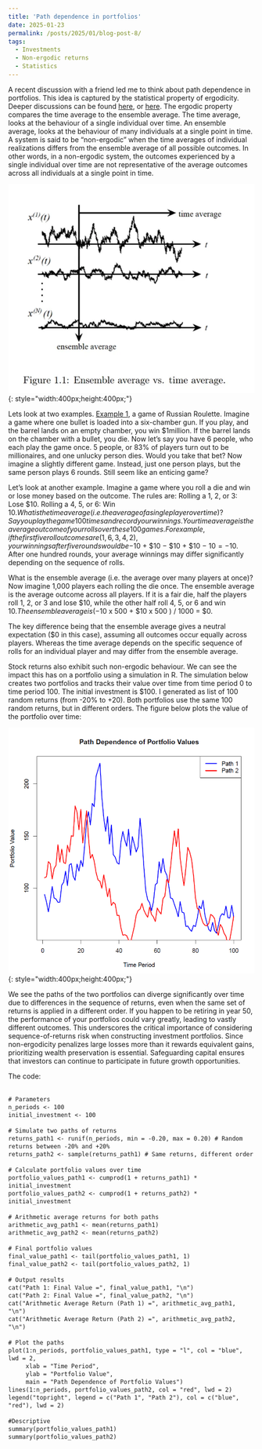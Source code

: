 ```yaml
---
title: 'Path dependence in portfolios'
date: 2025-01-23
permalink: /posts/2025/01/blog-post-8/
tags:
  - Investments
  - Non-ergodic returns
  - Statistics
---
```

A recent discussion with a friend led me to think about path dependence in portfolios. This idea is captured by the statistical property of ergodicity. Deeper discussions can be found [here](https://medium.com/@mhegdekatte/a-simple-explanation-of-ergodicity-in-finance-part-i-7b6892433645), or [here](https://www.youtube.com/watch?v=VCb2AMN87cg). 
The ergodic property compares the time average to the ensemble average. The time average, looks at the behaviour of a single individual over time. An ensemble average, looks at the behaviour of many individuals at a single point in time. A system is said to be “non-ergodic” when the time averages of individual realizations differs from the ensemble average of all possible outcomes. In other words, in a non-ergodic system, the outcomes experienced by a single individual over time are not representative of the average outcomes across all individuals at a single point in time.

![Alt text](/assets/images/blog8_fig1.png){: style="width:400px;height:400px;"}  

Lets look at two examples. [Example 1](https://medium.com/@mhegdekatte/a-simple-explanation-of-ergodicity-in-finance-part-i-7b6892433645), a game of Russian Roulette. Imagine a game where one bullet is loaded into a six-chamber gun. If you play, and the barrel lands on an empty chamber, you win $1million. If the barrel lands on the chamber with a bullet, you die. Now let’s say you have 6 people, who each play the game once. 5 people, or 83% of players turn out to be millionaires, and one unlucky person dies. Would you take that bet? Now imagine a slightly different game. Instead, just one person plays, but the same person plays 6 rounds. Still seem like an enticing game?

Let’s look at another example. Imagine a game where you roll a die and win or lose money based on the outcome. The rules are: Rolling a 1, 2, or 3: Lose $10. Rolling a 4, 5, or 6: Win $10. What is the time average (i.e. the average of a single player over time)?  Say you play the game 100 times and record your winnings. Your time average is the average outcome of your rolls over these 100 games. For example, if the first five roll outcomes are (1,6,3,4,2), your winnings after five rounds would be −$10 + $10 − $10 + $10 − $10 = -$10. After one hundred rounds, your average winnings may differ significantly depending on the sequence of rolls.

What is the ensemble average (i.e. the average over many players at once)? Now imagine 1,000 players each rolling the die once. The ensemble average is the average outcome across all players. If it is a fair die, half the players roll 1, 2, or 3 and lose $10, while the other half roll 4, 5, or 6 and win $10. The ensemble average is (−$10 x 500 + $10 x 500 ) / 1000 = $0.

The key difference being that the ensemble average gives a neutral expectation ($0 in this case), assuming all outcomes occur equally across players. Whereas the time average depends on the specific sequence of rolls for an individual player and may differ from the ensemble average.

Stock returns also exhibit such non-ergodic behaviour. We can see the impact this has on a portfolio using a simulation in R. The simulation below creates two portfolios and tracks their value over time from time period 0 to time period 100. The initial investment is $100. I generated as list of 100 random returns (from -20% to +20). Both portfolios use the same 100 random returns, but in different orders. The figure below plots the value of the portfolio over time:

![Alt text](/assets/images/blog8_fig2.png){: style="width:400px;height:400px;"}

We see the paths of the two portfolios can diverge significantly over time due to differences in the sequence of returns, even when the same set of returns is applied in a different order. If you happen to be retiring in year 50, the performance of your portfolios could vary greatly, leading to vastly different outcomes. This underscores the critical importance of considering sequence-of-returns risk when constructing investment portfolios. Since non-ergodicity penalizes large losses more than it rewards equivalent gains, prioritizing wealth preservation is essential. Safeguarding capital ensures that investors can continue to participate in future growth opportunities.


The code:
```{r} 

# Parameters
n_periods <- 100
initial_investment <- 100

# Simulate two paths of returns
returns_path1 <- runif(n_periods, min = -0.20, max = 0.20) # Random returns between -20% and +20%
returns_path2 <- sample(returns_path1) # Same returns, different order

# Calculate portfolio values over time
portfolio_values_path1 <- cumprod(1 + returns_path1) * initial_investment
portfolio_values_path2 <- cumprod(1 + returns_path2) * initial_investment

# Arithmetic average returns for both paths
arithmetic_avg_path1 <- mean(returns_path1)
arithmetic_avg_path2 <- mean(returns_path2)

# Final portfolio values
final_value_path1 <- tail(portfolio_values_path1, 1)
final_value_path2 <- tail(portfolio_values_path2, 1)

# Output results
cat("Path 1: Final Value =", final_value_path1, "\n")
cat("Path 2: Final Value =", final_value_path2, "\n")
cat("Arithmetic Average Return (Path 1) =", arithmetic_avg_path1, "\n")
cat("Arithmetic Average Return (Path 2) =", arithmetic_avg_path2, "\n")

# Plot the paths
plot(1:n_periods, portfolio_values_path1, type = "l", col = "blue", lwd = 2, 
     xlab = "Time Period", 
     ylab = "Portfolio Value", 
     main = "Path Dependence of Portfolio Values")
lines(1:n_periods, portfolio_values_path2, col = "red", lwd = 2)
legend("topright", legend = c("Path 1", "Path 2"), col = c("blue", "red"), lwd = 2)

#Descriptive
summary(portfolio_values_path1)
summary(portfolio_values_path2)
```















